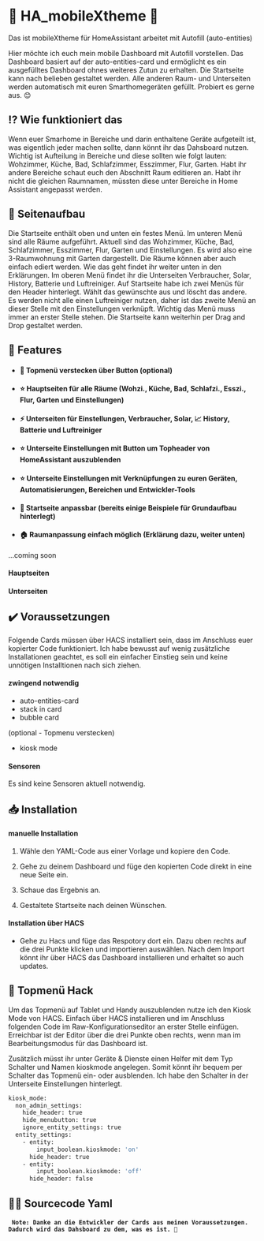 # 📱 HA_mobileXtheme 📱
Das ist mobileXtheme für HomeAssistant arbeitet mit Autofill (auto-entities)

Hier möchte ich euch mein mobile Dashboard mit Autofill vorstellen. Das Dashboard basiert auf der auto-entities-card und ermöglicht es ein ausgefülltes Dashboard ohnes weiteres Zutun zu erhalten.
Die Startseite kann nach belieben gestaltet werden. Alle anderen Raum- und Unterseiten werden automatisch mit euren Smarthomegeräten gefüllt. Probiert es gerne aus. 😊

## :interrobang: Wie funktioniert das
Wenn euer Smarhome in Bereiche und darin enthaltene Geräte aufgeteilt ist, was eigentlich jeder machen sollte, dann könnt ihr das Dahsboard nutzen. Wichtig ist Aufteilung in Bereiche und diese sollten wie folgt lauten:
Wohzimmer, Küche, Bad, Schlafzimmer, Esszimmer, Flur, Garten. Habt ihr andere Bereiche schaut euch den Abschnitt Raum editieren an. Habt ihr nicht die gleichen Raumnamen, müssten diese unter Bereiche in Home Assistant angepasst werden.

## :memo: Seitenaufbau
Die Startseite enthält oben und unten ein festes Menü. Im unteren Menü sind alle Räume aufgeführt. Aktuell sind das Wohzimmer, Küche, Bad, Schlafzimmer, Esszimmer, Flur, Garten und Einstellungen. Es wird also eine 3-Raumwohnung mit Garten dargestellt.
Die Räume können aber auch einfach ediert werden. Wie das geht findet ihr weiter unten in den Erklärungen. Im oberen Menü findet ihr die Unterseiten Verbraucher, Solar, History, Batterie und Luftreiniger.
Auf Startseite habe ich zwei Menüs für den Header hinterlegt. Wählt das gewünschte aus und löscht das andere. Es werden nicht alle einen Luftreiniger nutzen, daher ist das zweite Menü an dieser Stelle mit den Einstellungen verknüpft. Wichtig das Menü muss immer an erster Stelle stehen.
Die Startseite kann weiterhin per Drag and Drop gestaltet werden.

## 📖 Features

- #### 📣 Topmenü verstecken über Button (optional)
- #### ⭐ Hauptseiten für alle Räume (Wohzi., Küche, Bad, Schlafzi., Esszi., Flur, Garten und Einstellungen)
- #### ⚡ Unterseiten für Einstellungen, Verbraucher, Solar, 📈 History, Batterie und Luftreiniger
- #### ⭐ Unterseite Einstellungen mit Button um Topheader von HomeAssistant auszublenden
- #### ⭐ Unterseite Einstellungen mit Verknüpfungen zu euren Geräten, Automatisierungen, Bereichen und Entwickler-Tools
- #### 📱 Startseite anpassbar (bereits einige Beispiele für Grundaufbau hinterlegt)
- #### :house: Raumanpassung einfach möglich (Erklärung dazu, weiter unten)

...coming soon

#### Hauptseiten

#### Unterseiten


## ✔️ Voraussetzungen

Folgende Cards müssen über HACS installiert sein, dass im Anschluss euer kopierter Code funktioniert.
Ich habe bewusst auf wenig zusätzliche Installationen geachtet, es soll ein einfacher Einstieg sein und keine unnötigen Installtionen nach sich ziehen.

#### zwingend notwendig
- auto-entities-card
- stack in card
- bubble card

(optional - Topmenu verstecken)
- kiosk mode

#### Sensoren
Es sind keine Sensoren aktuell notwendig.

## 📥 Installation

#### manuelle Installation
1. Wähle den YAML-Code aus einer Vorlage und kopiere den Code.
2. Gehe zu deinem Dashboard und füge den kopierten Code direkt in eine neue Seite ein.
4. Schaue das Ergebnis an.

6. Gestaltete Startseite nach deinen Wünschen.

#### Installation über HACS
- Gehe zu Hacs und füge das Respotory dort ein. Dazu oben rechts auf die drei Punkte klicken und importieren auswählen. Nach dem Import könnt ihr über HACS das Dashboard installieren und erhaltet so auch updates.

## 💬 Topmenü Hack

Um das Topmenü auf Tablet und Handy auszublenden nutze ich den Kiosk Mode von HACS.
Einfach über HACS installieren und im Anschluss folgenden Code im Raw-Konfigurationseditor an erster Stelle einfügen.
Erreichbar ist der Editor über die drei Punkte oben rechts, wenn man im Bearbeitungsmodus für das Dashboard ist.

Zusätzlich müsst ihr unter Geräte & Dienste einen Helfer mit dem Typ Schalter und Namen kioskmode angelegen. Somit könnt ihr bequem per Schalter das Topmenü ein- oder ausblenden. Ich habe den Schalter in der Unterseite Einstellungen hinterlegt.

```bash
kiosk_mode:
  non_admin_settings:
    hide_header: true
    hide_menubutton: true
    ignore_entity_settings: true
  entity_settings:
    - entity:
        input_boolean.kioskmode: 'on'
      hide_header: true
    - entity:
        input_boolean.kioskmode: 'off'
      hide_header: false
```

## 👩‍💻 Sourcecode Yaml

#### ` Note: Danke an die Entwickler der Cards aus meinen Voraussetzungen. Dadurch wird das Dahsboard zu dem, was es ist. 🤗` 
